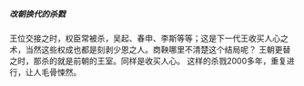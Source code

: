 ##### 改朝换代的杀戮
王位交接之时，权臣常被杀，吴起、春申、李斯等等；这是下一代王收买人心之术，当然这些权成也都是刻剥少恩之人。商鞅哪里不清楚这个结局呢？
王朝更替之时，那杀的就是前朝的王室。同样是收买人心。
这样的杀戮2000多年，重复进行，让人毛骨悚然。